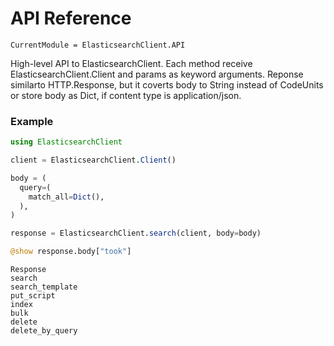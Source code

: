 # API Reference

```@meta
CurrentModule = ElasticsearchClient.API
```

High-level API to ElasticsearchClient. Each method receive ElasticsearchClient.Client and params as keyword arguments.
 Reponse similarto HTTP.Response, but it coverts body to String instead of CodeUnits or store body as Dict, if content type is application/json.

### Example

```julia
using ElasticsearchClient

client = ElasticsearchClient.Client()

body = (
  query=(
    match_all=Dict(),
  ),
)

response = ElasticsearchClient.search(client, body=body)

@show response.body["took"]
```

```@docs
Response
search
search_template
put_script
index
bulk
delete
delete_by_query
```
